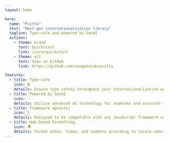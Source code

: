 ```yaml
---
layout: home

hero:
  name: "Psitta"
  text: "Next-gen internationalization library"
  tagline: Type-safe and powered by GenAI
  actions:
    - theme: brand
      text: Quickstart
      link: /core/quickstart
    - theme: alt
      text: View on GitHub
      link: https://github.com/neogaialab/psitta

features:
  - title: Type-safe
    icon: 🔒
    details: Ensure type safety throughout your internationalization workflow with TypeScript.
  - title: Powered by GenAI
    icon: ✨
    details: Utilize advanced AI technology for seamless and accurate translation.
  - title: Framework agnostic
    icon: 🔄
    details: Designed to be compatible with any JavaScript framework or library.
  - title: Web-based Formatting
    icon: 🌍
    details: Format dates, times, and numbers according to locale-specific conventions using web-based formatting (intl).
---
```

